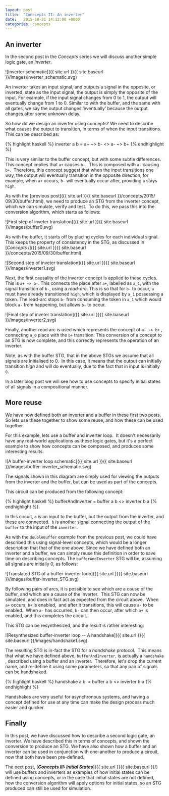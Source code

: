 ```yaml
---
layout: post
title:  "Conecepts II: An inverter"
date:   2015-10-21 14:12:00 +0000
categories: concepts
---
```


An inverter
-----------

In the second post in the *Concepts* series we will discuss another simple
logic gate, an *inverter*.

![Inverter schematic]({{ site.url }}{{ site.baseurl }}/images/inverter_schematic.svg)

An inverter takes an input signal, and outputs a signal in the opposite, or
inverted, state as the input signal, the output is simply the opposite of the
input. For example, if the input signal changes from 0 to 1, the output will
eventually change from 1 to 0. Similar to with the buffer, and the same with
all gates, we say the output changes ‘eventually’ because the output changes
after some unknown delay.

So how do we design an inverter using concepts? We need to describe what
causes the output to transition, in terms of when the input transitions. 
This can be described as:

{% highlight haskell %}
inverter a b = a+ ~> b- <> a- ~> b+
{% endhighlight %}

This is very similar to the buffer concept, but with some subtle differences. 
This concept implies that `a+` causes `b-`.  This is composed with `a-`
causing `b+`.  Therefore, this concept suggest that when the input
transitions one way, the output will eventually transition in the opposite
direction, for example, when `a+` occurs, `b-` will eventually occur after,
providing `a` stays `high`.

As with the [previous post]({{ site.url }}{{ site.baseurl }}/concepts/2015/
09/30/buffer.html), we need to produce an STG from the inverter concept, which
we can simulate, verify and test.  To do this, we pass this into the
conversion algorithm, which starts as follows:

![First step of inveter translation]({{ site.url }}{{ site.baseurl }}/images/buffer0.svg)

As with the buffer, it starts off by placing cycles for each individual
signal.  This keeps the property of consistency in the STG, as discussed in
[*Concepts I*]({{ site.url }}{{ site.baseurl }}/concepts/2015/09/30/buffer.html).

![Second step of inveter translation]({{ site.url }}{{ site.baseurl }}/images/inverter1.svg)

Next, the first causality of the inverter concept is applied to these cycles. 
This is `a+ ~> b-`. This connects the place after `a+`, labelled as `a_1`,
with the signal transition of `b-`, using a *read-arc*. This is so that for
`b-` to occur, `a` must have already transitioned `high`, which is
displayed by `a_1` possessing a token. The read-arc stops `b-` from
consuming the token in `a_1` which would block `a-` from happening, but
allows `b-` to occur.

![Final step of inveter translation]({{ site.url }}{{ site.baseurl }}/images/inverter2.svg)

Finally, another read arc is used which represents the concept of `a- ~> b+`
, connecting `a_0` place with the `b+` transition. This conversion of a
concept to an STG is now complete, and this correctly represents the operation
of an inverter.

Note, as with the buffer STG, that in the above STGs we assume that all
signals are initialised to 0.  In this case, it means that the output can
initially transition *high* and will do eventually, due to the fact that in
input is initially `0`.

In a later blog post we will see how to use concepts to specify initial states
of all signals in a compositional manner.

More reuse
----------

We have now defined both an inverter and a buffer in these first two posts.
So lets use these together to show some reuse, and how these can be used
together.

For this example, lets use a buffer and inverter loop.  It doesn't necessarily
have any real-world applications as these logic gates, but it's a perfect
example to show how concepts can be composed, and produces some interesting
results.

![A buffer-inverter loop schematic]({{ site.url }}{{ site.baseurl }}/images/buffer-inverter_schematic.svg)

The signals shown in this diagram are simply used for viewing the outputs from
the inverter and the buffer, but can be used as part of the concepts.

This circuit can be produced from the following concept:

{% highlight haskell %}
bufferAndInverter = buffer a b <> inverter b a
{% endhighlight %}

In this circuit, `a` is an input to the buffer, but the output from the
inverter, and these are connected.  `b` is another signal connecting the
output of the `buffer` to the input of the `inverter`.

As with the `doubleBuffer` example from the previous post, we could have
described this using signal-level concepts, which would be a longer
description that that of the one above. Since we have defined both an inverter
and a buffer, we can simply reuse this definition in order to save time on
describing concepts. The `bufferAndInverter` STG will be, assuming all signals
are initially 0, as follows:

![Translated STG of a buffer-inverter loop]({{ site.url }}{{ site.baseurl }}/images/buffer-inverter_STG.svg)

By following pairs of arcs, it is possible to see which are a cause of the
buffer, and which are a cause of the inverter.  This STG can now be simulated,
and does in fact act as expected from the circuit above.  When `a+` occurs,
`b+` is enabled,  and after it transitions, this will cause `a-` to be
enabled.  When `a-` has occurred, `b-` can then occur, after which `a+` is
enabled, and this completes the circuit.

This STG can be resynthesized, and the result is rather interesting:

![Resynthesized buffer-inverter loop -- A handshake]({{ site.url }}{{ site.baseurl }}/images/handshake1.svg)

The resulting STG is in-fact the STG for a *handshake* protocol.  This means
that what we have defined above, `bufferAndInverter`, is actually a `handshake`
, described using a buffer and an inverter.  Therefore, let's drop the current
name, and re-define it using some parameters, so that any pair of signals can
be handshaked.

{% highlight haskell %}
handshake a b  = buffer a b <> inverter b a
{% endhighlight %}

Handshakes are very useful for asynchronous systems, and having a concept
defined for use at any time can make the design process much easier and
quicker.

Finally
-------

In this post, we have discussed how to describe a second logic gate, an
inverter. We have described this in terms of concepts, and shown the
conversion to produce an STG. We have also shown how a buffer and an inverter
can be used in conjunction with one-another to produce a circuit, now that
both have been pre-defined.

The next post, [***Concepts III: Initial States***]({{ site.url }}{{ site.baseurl }}/) will use buffers and inverters as examples of how initial
states can be defined using concepts, or in the case that initial states are
not defined, how the conversion algorithm will apply options for initial
states, so an STG produced can still be used for simulation.
